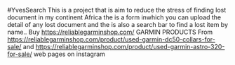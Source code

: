 #YvesSearch
This is a project that is aim to reduce the stress of finding lost document in my continent Africa
the is a form inwhich you can upload the detail of any lost document and the is also a search bar to find  a lost item by name..
 Buy https://reliablegarminshop.com/ GARMIN PRODUCTS From  https://reliablegarminshop.com/product/used-garmin-dc50-collars-for-sale/ and 
https://reliablegarminshop.com/product/used-garmin-astro-320-for-sale/ web pages on instagram
